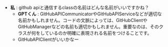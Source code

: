 - **私** : github apiと通信するclassの名前はどんな名前がいいですかね？
  - **GPTくん** : GitHubAPICommunicatorやGitHubAPIServiceなどが適切な名前かもしれません。コードの文脈によっては、GitHubClientやGitHubManagerなどの名前も適切かもしれません。重要なのは、そのクラスが何をしているのか明確に表現される名前をつけることです。
  - GitHubAPIClientがいいかなー
